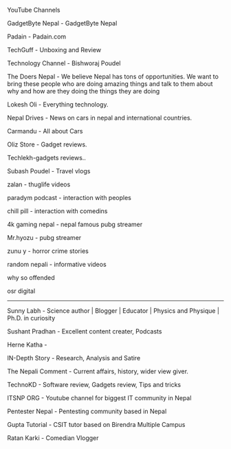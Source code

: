 YouTube Channels

GadgetByte Nepal - GadgetByte Nepal

Padain - Padain.com

TechGuff - Unboxing and Review

Technology Channel - Bishworaj Poudel

The Doers Nepal - We believe Nepal has tons of opportunities. We want to bring these people who are doing amazing things and talk to them about why and how are they doing the things they are doing

Lokesh Oli - Everything technology.

Nepal Drives - News on cars in nepal and international countries.

Carmandu - All about Cars

Oliz Store - Gadget reviews.

Techlekh-gadgets reviews..

Subash Poudel - Travel vlogs

zalan - thuglife videos

paradym podcast - interaction with peoples

chill pill - interaction with comedins

4k gaming nepal - nepal famous pubg streamer

Mr.hyozu - pubg streamer

zunu y - horror crime stories

random nepali - informative videos

why so offended

osr digital

****

Sunny Labh - Science author | Blogger | Educator | Physics and Physique | Ph.D. in curiosity

Sushant Pradhan - Excellent content creater, Podcasts

Herne Katha - 

IN-Depth Story - Research, Analysis and Satire

The Nepali Comment - Current affairs, history, wider view giver.

TechnoKD - Software review, Gadgets review, Tips and tricks

ITSNP ORG - Youtube channel for biggest IT community in Nepal

Pentester Nepal - Pentesting community based in Nepal

Gupta Tutorial - CSIT tutor based on Birendra Multiple Campus

Ratan Karki - Comedian Vlogger




